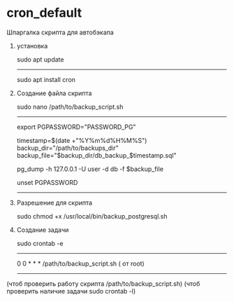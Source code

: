 # cron_default





Шпаргалка скрипта для автобэкапа 




1) установка

   sudo apt update
   __________________________________________
   sudo apt install cron



3) Создание файла скрипта

   sudo nano /path/to/backup_script.sh

   __________________________________________

   export PGPASSWORD="PASSWORD_PG"

   timestamp=$(date +"%Y%m%d%H%M%S")
   backup_dir="/path/to/backups_dir"
   backup_file="$backup_dir/db_backup_$timestamp.sql"
  
   pg_dump -h 127.0.0.1 -U user -d db -f $backup_file
  
   unset PGPASSWORD

   __________________________________________


4) Разрешение для скрипта

   sudo chmod +x /usr/local/bin/backup_postgresql.sh



5) Создание задачи

   sudo crontab -e
   __________________________________________
   0 0 * * * /path/to/backup_script.sh
   ( от root)
   __________________________________________


(чтоб проверить работу скрипта /path/to/backup_script.sh)
(чтоб проверить наличие задачи sudo crontab -l)





